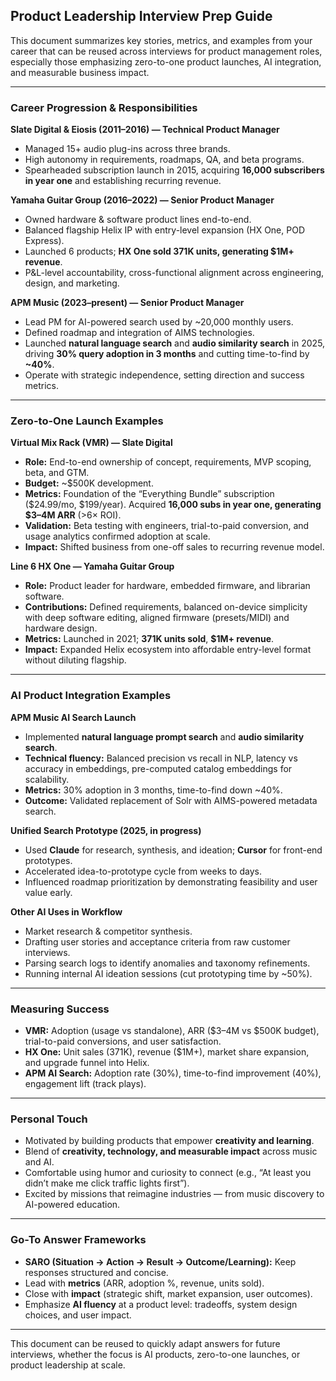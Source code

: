 ## Product Leadership Interview Prep Guide

This document summarizes key stories, metrics, and examples from your career that can be reused across interviews for product management roles, especially those emphasizing zero-to-one product launches, AI integration, and measurable business impact.

---

### Career Progression & Responsibilities

**Slate Digital & Eiosis (2011–2016) — Technical Product Manager**  
- Managed 15+ audio plug-ins across three brands.  
- High autonomy in requirements, roadmaps, QA, and beta programs.  
- Spearheaded subscription launch in 2015, acquiring **16,000 subscribers in year one** and establishing recurring revenue.  

**Yamaha Guitar Group (2016–2022) — Senior Product Manager**  
- Owned hardware & software product lines end-to-end.  
- Balanced flagship Helix IP with entry-level expansion (HX One, POD Express).  
- Launched 6 products; **HX One sold 371K units, generating $1M+ revenue**.  
- P&L-level accountability, cross-functional alignment across engineering, design, and marketing.  

**APM Music (2023–present) — Senior Product Manager**  
- Lead PM for AI-powered search used by ~20,000 monthly users.  
- Defined roadmap and integration of AIMS technologies.  
- Launched **natural language search** and **audio similarity search** in 2025, driving **30% query adoption in 3 months** and cutting time-to-find by **~40%**.  
- Operate with strategic independence, setting direction and success metrics.  

---

### Zero-to-One Launch Examples

**Virtual Mix Rack (VMR) — Slate Digital**  
- **Role:** End-to-end ownership of concept, requirements, MVP scoping, beta, and GTM.  
- **Budget:** ~$500K development.  
- **Metrics:** Foundation of the “Everything Bundle” subscription ($24.99/mo, $199/year). Acquired **16,000 subs in year one, generating $3–4M ARR** (>6× ROI).  
- **Validation:** Beta testing with engineers, trial-to-paid conversion, and usage analytics confirmed adoption at scale.  
- **Impact:** Shifted business from one-off sales to recurring revenue model.  

**Line 6 HX One — Yamaha Guitar Group**  
- **Role:** Product leader for hardware, embedded firmware, and librarian software.  
- **Contributions:** Defined requirements, balanced on-device simplicity with deep software editing, aligned firmware (presets/MIDI) and hardware design.  
- **Metrics:** Launched in 2021; **371K units sold**, **$1M+ revenue**.  
- **Impact:** Expanded Helix ecosystem into affordable entry-level format without diluting flagship.  

---

### AI Product Integration Examples

**APM Music AI Search Launch**  
- Implemented **natural language prompt search** and **audio similarity search**.  
- **Technical fluency:** Balanced precision vs recall in NLP, latency vs accuracy in embeddings, pre-computed catalog embeddings for scalability.  
- **Metrics:** 30% adoption in 3 months, time-to-find down ~40%.  
- **Outcome:** Validated replacement of Solr with AIMS-powered metadata search.  

**Unified Search Prototype (2025, in progress)**  
- Used **Claude** for research, synthesis, and ideation; **Cursor** for front-end prototypes.  
- Accelerated idea-to-prototype cycle from weeks to days.  
- Influenced roadmap prioritization by demonstrating feasibility and user value early.  

**Other AI Uses in Workflow**  
- Market research & competitor synthesis.  
- Drafting user stories and acceptance criteria from raw customer interviews.  
- Parsing search logs to identify anomalies and taxonomy refinements.  
- Running internal AI ideation sessions (cut prototyping time by ~50%).  

---

### Measuring Success

- **VMR:** Adoption (usage vs standalone), ARR ($3–4M vs $500K budget), trial-to-paid conversions, and user satisfaction.  
- **HX One:** Unit sales (371K), revenue ($1M+), market share expansion, and upgrade funnel into Helix.  
- **APM AI Search:** Adoption rate (30%), time-to-find improvement (40%), engagement lift (track plays).  

---

### Personal Touch

- Motivated by building products that empower **creativity and learning**.  
- Blend of **creativity, technology, and measurable impact** across music and AI.  
- Comfortable using humor and curiosity to connect (e.g., “At least you didn’t make me click traffic lights first”).  
- Excited by missions that reimagine industries — from music discovery to AI-powered education.  

---

### Go-To Answer Frameworks

- **SARO (Situation → Action → Result → Outcome/Learning):** Keep responses structured and concise.  
- Lead with **metrics** (ARR, adoption %, revenue, units sold).  
- Close with **impact** (strategic shift, market expansion, user outcomes).  
- Emphasize **AI fluency** at a product level: tradeoffs, system design choices, and user impact.  

---

This document can be reused to quickly adapt answers for future interviews, whether the focus is AI products, zero-to-one launches, or product leadership at scale.

